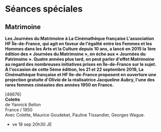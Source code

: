# Séances spéciales

## Matrimoine

**Les Journées du Matrimoine à La Cinémathèque française L'association HF Île-de-France, qui agit en faveur de l'égalité entre les Femmes et les Hommes dans les Arts et la Culture depuis 10 ans, a lancé en 2015 la 1ère édition des « Journées du Matrimoine », en écho aux « Journées du Patrimoine ». Quatre années plus tard, on peut parler d'effet Matrimoine au regard des nombreuses initiatives prises en Île-de-France sur le sujet. À l'occasion de cette 5ème édition, les 21 et 22 septembre 2019, La Cinémathèque française et HF Ile-de-France proposent en ouverture une projection gratuite d'_Olivia_ de la réalisatrice Jacqueline Aubry, l'une des rares femmes cinéastes des années 1950 en France.**

[46676]  
**Colette**  
de Yannick Bellon  
France / 1950  
Avec Colette, Maurice Goudeket, Pauline Tissandier, Georges Wague.

- ve 18 sep 20h30 JE

